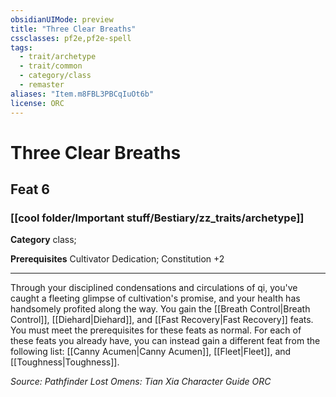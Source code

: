 ```yaml
---
obsidianUIMode: preview
title: "Three Clear Breaths"
cssclasses: pf2e,pf2e-spell
tags:
  - trait/archetype
  - trait/common
  - category/class
  - remaster
aliases: "Item.m8FBL3PBCqIuOt6b"
license: ORC
---
```

# Three Clear Breaths
## Feat 6
### [[cool folder/Important stuff/Bestiary/zz_traits/archetype]]

**Category** class; 



**Prerequisites** Cultivator Dedication; Constitution +2
* * *
Through your disciplined condensations and circulations of qi, you've caught a fleeting glimpse of cultivation's promise, and your health has handsomely profited along the way. You gain the [[Breath Control|Breath Control]], [[Diehard|Diehard]], and [[Fast Recovery|Fast Recovery]] feats. You must meet the prerequisites for these feats as normal. For each of these feats you already have, you can instead gain a different feat from the following list: [[Canny Acumen|Canny Acumen]], [[Fleet|Fleet]], and [[Toughness|Toughness]].

*Source: Pathfinder Lost Omens: Tian Xia Character Guide*
*ORC*
